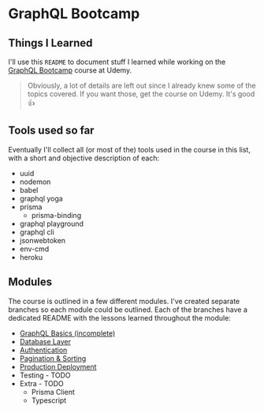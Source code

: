 # GraphQL Bootcamp

## Things I Learned

I'll use this `README` to document stuff I learned while working on the [GraphQL Bootcamp](https://www.udemy.com/graphql-bootcamp) course at Udemy.

> Obviously, a lot of details are left out since I already knew some of the topics covered. If you want those, get the course on Udemy. It's good 👍

## Tools used so far

Eventually I'll collect all (or most of the) tools used in the course in this list, with a short and objective description of each:

- uuid
- nodemon
- babel
- graphql yoga
- prisma
  - prisma-binding
- graphql playground
- graphql cli
- jsonwebtoken
- env-cmd
- heroku

## Modules

The course is outlined in a few different modules. I've created separate branches so each module could be outlined. Each of the branches have a dedicated README with the lessons learned throughout the module:

- [GraphQL Basics (incomplete)](https://github.com/eaverdeja/graphql-bootcamp/tree/module/graphql-basics#graphql-bootcamp)
- [Database Layer](https://github.com/eaverdeja/graphql-bootcamp/tree/module/prisma#graphql-bootcamp---database-layer)
- [Authentication](https://github.com/eaverdeja/graphql-bootcamp/tree/module/authentication#graphql-bootcamp---authentication)
- [Pagination & Sorting](https://github.com/eaverdeja/graphql-bootcamp/tree/module/pagination-and-sorting#graphql-bootcamp---pagination-and-sorting)
- [Production Deployment](https://github.com/eaverdeja/graphql-bootcamp/tree/module/production-deployment#graphql-bootcamp---production-deployment)
- Testing - TODO
- Extra - TODO
  - Prisma Client
  - Typescript
